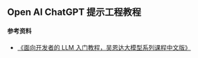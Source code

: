 ## Open AI ChatGPT 提示工程教程

#### 参考资料

- [《面向开发者的 LLM 入门教程，吴恩达大模型系列课程中文版》](https://github.com/feixiao/prompt-engineering-for-developers)

